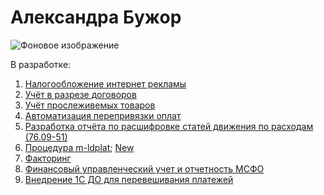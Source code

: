 # Александра Бужор

![Фоновое изображение](https://github.com/user-attachments/assets/b0c9683c-597d-464c-b2e5-2ab78dc8bda2)

В разработке:
1. [Налогообложение интернет рекламы](https://github.com/financial-forensics/Media-Tax/blob/main/README.md)
2. [Учёт в разрезе договоров](https://github.com/financial-forensics/Contracts/blob/main/README.md)
3. [Учёт прослеживемых товаров](https://github.com/financial-forensics/RNPT/blob/main/README.md)
4. [Автоматизация перепривязки оплат](https://github.com/financial-forensics/Paiments/blob/main/README.md)
5. [Разработка отчёта по расшифровке статей движения по расходам (76.09-51)](https://utrack.etm.corp/issue/Buh-90)
6. [Процедура m-ldplat](https://github.com/financial-forensics/m-ldplat/blob/main/m-ldplat.svg); [New](https://github.com/financial-forensics/m-ldplat/blob/main/m-ldplat_new.svg)
7. [Факторинг](https://github.com/financial-forensics/Factoring/blob/main/README.md)
8. [Финансовый управленческий учет и отчетность МСФО](https://financial-forensics-al.github.io/FinTech/)
9. [Внедрение 1С ДО для перевешивания платежей]()
